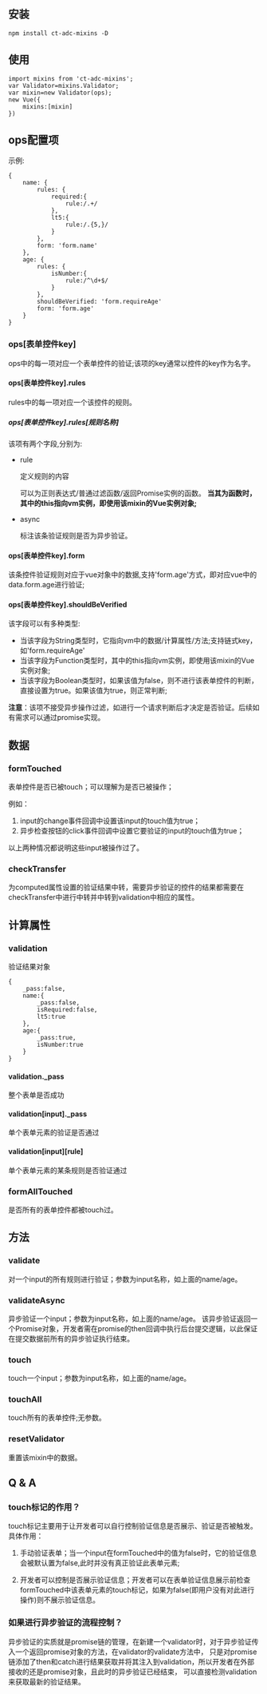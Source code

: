 ## 安装 

```
npm install ct-adc-mixins -D
```

## 使用

```
import mixins from 'ct-adc-mixins';
var Validator=mixins.Validator;
var mixin=new Validator(ops);
new Vue({
    mixins:[mixin]
})
```

## ops配置项

示例:
```
{
    name: {
        rules: {
            required:{
                rule:/.+/
            },
            lt5:{
                rule:/.{5,}/
            }
        },
        form: 'form.name'
    },
    age: {
        rules: {
            isNumber:{
                rule:/^\d+$/
            }
        },
        shouldBeVerified: 'form.requireAge'
        form: 'form.age'
    }
}
```


### ops[表单控件key]

ops中的每一项对应一个表单控件的验证;该项的key通常以控件的key作为名字。

#### ops[表单控件key].rules

rules中的每一项对应一个该控件的规则。

##### ops[表单控件key].rules[规则名称]

该项有两个字段,分别为:

* rule

    定义规则的内容

    可以为正则表达式/普通过滤函数/返回Promise实例的函数。
    **当其为函数时，其中的this指向vm实例，即使用该mixin的Vue实例对象;**

* async

    标注该条验证规则是否为异步验证。

#### ops[表单控件key].form

该条控件验证规则对应于vue对象中的数据,支持'form.age'方式，即对应vue中的data.form.age进行验证;

#### ops[表单控件key].shouldBeVerified

该字段可以有多种类型:

* 当该字段为String类型时，它指向vm中的数据/计算属性/方法;支持链式key，如'form.requireAge'
* 当该字段为Function类型时，其中的this指向vm实例，即使用该mixin的Vue实例对象;
* 当该字段为Boolean类型时，如果该值为false，则不进行该表单控件的判断，直接设置为true。如果该值为true，则正常判断;

**注意**：该项不接受异步操作过滤，如进行一个请求判断后才决定是否验证。后续如有需求可以通过promise实现。

## 数据

### formTouched

表单控件是否已被touch；可以理解为是否已被操作；

例如：
1. input的change事件回调中设置该input的touch值为true；
2. 异步检查按钮的click事件回调中设置它要验证的input的touch值为true；

以上两种情况都说明这些input被操作过了。

### checkTransfer

为computed属性设置的验证结果中转，需要异步验证的控件的结果都需要在checkTransfer中进行中转并中转到validation中相应的属性。

## 计算属性

### validation

验证结果对象

```
{
    _pass:false,
    name:{
        _pass:false,
        isRequired:false,
        lt5:true
    },
    age:{
        _pass:true,
        isNumber:true
    }
}
```

#### validation._pass

整个表单是否成功

#### validation[input]._pass

单个表单元素的验证是否通过

#### validation[input][rule]

单个表单元素的某条规则是否验证通过


### formAllTouched 

是否所有的表单控件都被touch过。

## 方法

### validate

对一个input的所有规则进行验证；参数为input名称，如上面的name/age。

### validateAsync

异步验证一个input；参数为input名称，如上面的name/age。
该异步验证返回一个Promise对象，开发者需在promise的then回调中执行后台提交逻辑，以此保证在提交数据前所有的异步验证执行结束。

### touch

touch一个input；参数为input名称，如上面的name/age。

### touchAll

touch所有的表单控件;无参数。

### resetValidator

重置该mixin中的数据。


## Q & A

### touch标记的作用？

touch标记主要用于让开发者可以自行控制验证信息是否展示、验证是否被触发。
具体作用：

1. 手动验证表单；当一个input在formTouched中的值为false时，它的验证信息会被默认置为false,此时并没有真正验证此表单元素;

2. 开发者可以控制是否展示验证信息；开发者可以在表单验证信息展示前检查formTouched中该表单元素的touch标记，如果为false(即用户没有对此进行操作)则不展示验证信息。

### 如果进行异步验证的流程控制？

异步验证的实质就是promise链的管理，在新建一个validator时，对于异步验证传入一个返回promise对象的方法，在validator的validate方法中，
只是对promise链添加了then和catch进行结果获取并将其注入到validation，所以开发者在外部接收的还是promise对象，且此时的异步验证已经结束，
可以直接检测validation来获取最新的验证结果。










